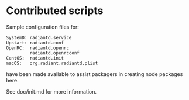 # Contributed scripts

Sample configuration files for:

```
SystemD: radiantd.service
Upstart: radiantd.conf
OpenRC:  radiantd.openrc
         radiantd.openrcconf
CentOS:  radiantd.init
macOS:   org.radiant.radiantd.plist
```

have been made available to assist packagers in creating node packages here.

See doc/init.md for more information.
